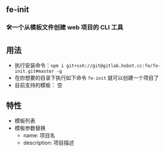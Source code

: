 ## fe-init
### 🛠️一个从模板文件创建 web 项目的 CLI 工具

## 用法
* 执行安装命令：`npm i git+ssh://git@gitlab.hobot.cc:fe/fe-init.git#master -g`
* 在你想要的目录下执行如下命令 `fe-init` 就可以创建一个项目了
* 目前支持的模板：
   空

## 特性
- 模板列表
- 模板参数替换
  - name: 项目名
  - description: 项目描述
